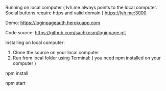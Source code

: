 
Running on local computer ( lvh.me always points to the local computer. Social buttons require https and valid domain )
https://lvh.me:3000

Demo:
https://loginpageauth.herokuapp.com

Code source:
https://github.com/sachkosm/loginpage.git



Installing on local computer:
1. Clone the source on your local computer
2. Run from local folder using Terminal: ( you need npm installed on your computer )

npm install

npm start
